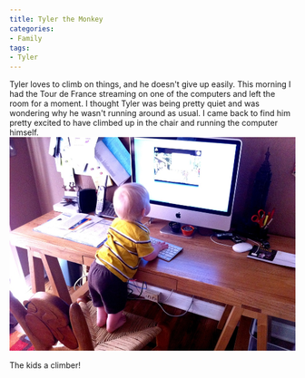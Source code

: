 ```yaml
---
title: Tyler the Monkey
categories:
- Family
tags:
- Tyler
---
```


Tyler loves to climb on things, and he doesn't give up easily. This morning I had the Tour de France streaming on one of the computers and left the room for a moment. I thought Tyler was being pretty quiet and was wondering why he wasn't running around as usual. I came back to find him pretty excited to have climbed up in the chair and running the computer himself.
[![](/assets/posts/2011/20110704-094611.jpg)](http://thingelstad.com/s/tyler-the-monkey/20110704-094611-jpg/img)

The kids a climber!
